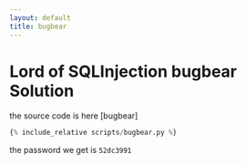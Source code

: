 ```yaml
---
layout: default
title: bugbear
---
```


# Lord of SQLInjection bugbear Solution

the source code is here [bugbear]
```python
{% include_relative scripts/bugbear.py %}
```


the password we get is `52dc3991`
